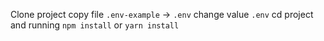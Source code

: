 Clone project
copy file `.env-example` -> `.env`
change value `.env`
cd project and running `npm install` or `yarn install`
